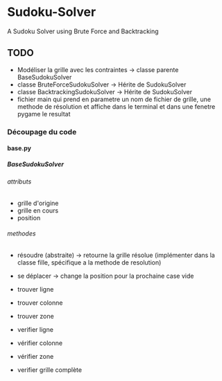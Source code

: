 # Sudoku-Solver
A Sudoku Solver using Brute Force and Backtracking

## TODO
- Modéliser la grille avec les contraintes -> classe parente BaseSudokuSolver
- classe BruteForceSudokuSolver -> Hérite de SudokuSolver
- classe BacktrackingSudokuSolver -> Hérite de SudokuSolver
- fichier main qui prend en parametre un nom de fichier de grille, une methode de résolution et affiche dans le terminal et dans une fenetre pygame le resultat

### Découpage du code
#### base.py
##### BaseSudokuSolver

###### attributs
- grille d'origine
- grille en cours
- position
  
###### methodes
- résoudre (abstraite) -> retourne la grille résolue (implémenter dans la classe fille, spécifique a la methode de resolution)

- se déplacer -> change la position pour la prochaine case vide

- trouver ligne
- trouver colonne
- trouver zone
  
- verifier ligne
- vérifier colonne
- vérifier zone

- verifier grille complète
  
